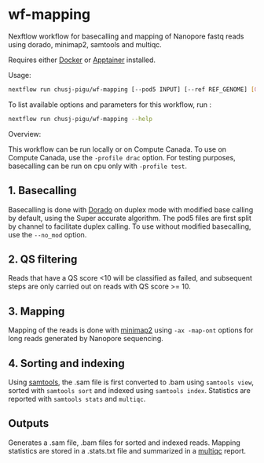 # wf-mapping

Nexftlow workflow for basecalling and mapping of Nanopore fastq reads using dorado, minimap2, samtools and multiqc.

Requires either [Docker] or [Apptainer] installed.

Usage:

```sh
nextflow run chusj-pigu/wf-mapping [--pod5 INPUT] [--ref REF_GENOME] [OPTIONS]
```

To list available options and parameters for this workflow, run :
``` sh
nextflow run chusj-pigu/wf-mapping --help
```

Overview:

This workflow can be run locally or on Compute Canada. To use on Compute Canada, use the `-profile drac` option. For testing purposes, basecalling can be run on cpu only with `-profile test`. 

## 1. Basecalling
Basecalling is done with [Dorado] on duplex mode with modified base calling by default, using the Super accurate algorithm. The pod5 files are first split by channel to facilitate duplex calling. To use without modified basecalling, use the `--no_mod` option.

## 2. QS filtering
Reads that have a QS score <10 will be classified as failed, and subsequent steps are only carried out on reads with QS score >= 10.

## 3. Mapping
Mapping of the reads is done with [minimap2] using `-ax -map-ont` options for long reads generated by Nanopore sequencing.

## 4. Sorting and indexing
Using [samtools], the .sam file is first converted to .bam using `samtools view`, sorted with `samtools sort` and indexed using `samtools index`. Statistics are reported with `samtools stats` and `multiqc`. 

## Outputs 
Generates a .sam file, .bam files for sorted and indexed reads. Mapping statistics are stored in a .stats.txt file and summarized in a [multiqc] report.




[Docker]: https://www.docker.com
[Apptainer]: https://apptainer.org
[Dorado]: https://github.com/nanoporetech/dorado
[minimap2]: https://lh3.github.io/minimap2/minimap2.html
[samtools]: http://www.htslib.org
[multiqc]: https://multiqc.info
[fastp]: https://github.com/OpenGene/fastp
